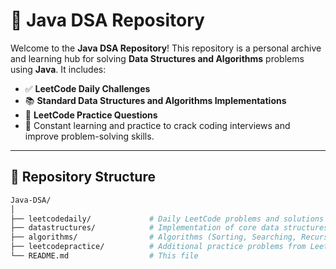 # 🧠 Java DSA Repository

Welcome to the **Java DSA Repository**! This repository is a personal archive and learning hub for solving **Data Structures and Algorithms** problems using **Java**. It includes:

- ✅ **LeetCode Daily Challenges**
- 📚 **Standard Data Structures and Algorithms Implementations**
- 🧩 **LeetCode Practice Questions**
- 🚀 Constant learning and practice to crack coding interviews and improve problem-solving skills.

---

## 📌 Repository Structure

```bash
Java-DSA/
│
├── leetcodedaily/             # Daily LeetCode problems and solutions
├── datastructures/            # Implementation of core data structures (List, Stack, Queue, Trees, Graphs, etc.)
├── algorithms/                # Algorithms (Sorting, Searching, Recursion, DP, Backtracking, etc.)
├── leetcodepractice/          # Additional practice problems from LeetCode
└── README.md                  # This file
